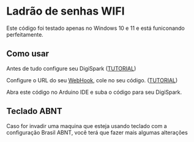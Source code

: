 # Ladrão de senhas WIFI

Este código foi testado apenas no Windows 10 e 11 e está funiconando perfeitamente.

## Como usar
Antes de tudo configure seu DigiSpark ([TUTORIAL](https://embarcados.com.br/instalando-o-attiny85-no-windows/))

Configure o URL do seu [WebHook](https://webhook.site/), cole no seu código. ([TUTORIAL](https://rockcontent.com/br/blog/o-que-e-um-webhook/))

Abra este código no Arduino IDE e suba o código para seu DigiSpark.

## Teclado ABNT
Caso for invadir uma maquina que esteja usando teclado com a configuração Brasil ABNT, você terá que fazer mais algumas alterações
